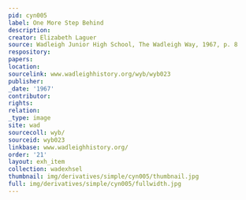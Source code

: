 ```yaml
---
pid: cyn005
label: One More Step Behind
description:
creator: Elizabeth Laguer
source: Wadleigh Junior High School, The Wadleigh Way, 1967, p. 8
respository:
papers:
location:
sourcelink: www.wadleighhistory.org/wyb/wyb023
publisher:
_date: '1967'
contributor:
rights:
relation:
_type: image
site: wad
sourcecoll: wyb/
sourceid: wyb023
linkbase: www.wadleighhistory.org/
order: '21'
layout: exh_item
collection: wadexhsel
thumbnail: img/derivatives/simple/cyn005/thumbnail.jpg
full: img/derivatives/simple/cyn005/fullwidth.jpg
---
```

